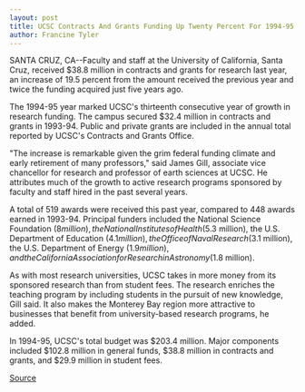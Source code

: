 ```yaml
---
layout: post
title: UCSC Contracts And Grants Funding Up Twenty Percent For 1994-95; $38.8 Million Raised In Support Of Research And  Education
author: Francine Tyler
---
```


SANTA CRUZ, CA--Faculty and staff at the University of California,  Santa Cruz, received $38.8 million in contracts and grants for  research last year, an increase of 19.5 percent from the amount  received the previous year and twice the funding acquired just five  years ago.

The 1994-95 year marked UCSC's thirteenth consecutive year  of growth in research funding. The campus secured $32.4 million in  contracts and grants in 1993-94. Public and private grants are  included in the annual total reported by UCSC's Contracts and Grants  Office.

"The increase is remarkable given the grim federal funding  climate and early retirement of many professors," said James Gill,  associate vice chancellor for research and professor of earth  sciences at UCSC. He attributes much of the growth to active  research programs sponsored by faculty and staff hired in the past  several years.

A total of 519 awards were received this past year, compared  to 448 awards earned in 1993-94. Principal funders included the  National Science Foundation ($8 million), the National Institutes of  Health ($5.3 million), the U.S. Department of Education ($4.1  million), the Office of Naval Research ($3.1 million), the U.S.  Department of Energy ($1.9 million), and the California Association  for Research in Astronomy ($1.8 million).

As with most research universities, UCSC takes in more money  from its sponsored research than from student fees. The research  enriches the teaching program by including students in the pursuit of  new knowledge, Gill said. It also makes the Monterey Bay region  more attractive to businesses that benefit from university-based  research programs, he added.

In 1994-95, UCSC's total budget was $203.4 million. Major  components included $102.8 million in general funds, $38.8 million  in contracts and grants, and $29.9 million in student fees.

[Source](http://www1.ucsc.edu/news_events/press_releases/archive/95-96/09-95/091395-94-95-contracts_an.html "Permalink to 091395-94-95-contracts_an")
